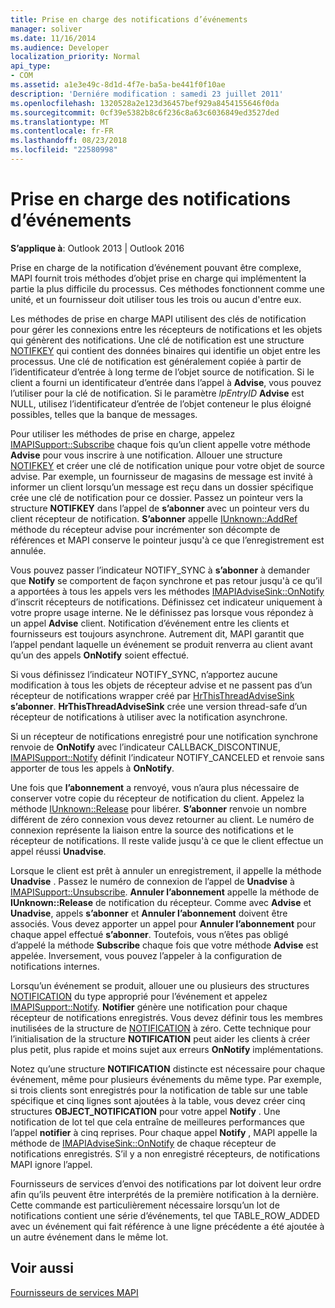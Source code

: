 ```yaml
---
title: Prise en charge des notifications d’événements
manager: soliver
ms.date: 11/16/2014
ms.audience: Developer
localization_priority: Normal
api_type:
- COM
ms.assetid: a1e3e49c-8d1d-4f7e-ba5a-be441f0f10ae
description: 'Derniére modification : samedi 23 juillet 2011'
ms.openlocfilehash: 1320528a2e123d36457bef929a8454155646f0da
ms.sourcegitcommit: 0cf39e5382b8c6f236c8a63c6036849ed3527ded
ms.translationtype: MT
ms.contentlocale: fr-FR
ms.lasthandoff: 08/23/2018
ms.locfileid: "22580998"
---
```

# <a name="supporting-event-notification"></a>Prise en charge des notifications d’événements

  
  
**S’applique à**: Outlook 2013 | Outlook 2016 
  
Prise en charge de la notification d’événement pouvant être complexe, MAPI fournit trois méthodes d’objet prise en charge qui implémentent la partie la plus difficile du processus. Ces méthodes fonctionnent comme une unité, et un fournisseur doit utiliser tous les trois ou aucun d'entre eux.
  
Les méthodes de prise en charge MAPI utilisent des clés de notification pour gérer les connexions entre les récepteurs de notifications et les objets qui génèrent des notifications. Une clé de notification est une structure [NOTIFKEY](notifkey.md) qui contient des données binaires qui identifie un objet entre les processus. Une clé de notification est généralement copiée à partir de l’identificateur d’entrée à long terme de l’objet source de notification. Si le client a fourni un identificateur d’entrée dans l’appel à **Advise**, vous pouvez l’utiliser pour la clé de notification. Si le paramètre _lpEntryID_ **Advise** est NULL, utilisez l’identificateur d’entrée de l’objet conteneur le plus éloigné possibles, telles que la banque de messages. 
  
Pour utiliser les méthodes de prise en charge, appelez [IMAPISupport::Subscribe](imapisupport-subscribe.md) chaque fois qu’un client appelle votre méthode **Advise** pour vous inscrire à une notification. Allouer une structure [NOTIFKEY](notifkey.md) et créer une clé de notification unique pour votre objet de source advise. Par exemple, un fournisseur de magasins de message est invité à informer un client lorsqu’un message est reçu dans un dossier spécifique crée une clé de notification pour ce dossier. Passez un pointeur vers la structure **NOTIFKEY** dans l’appel de **s’abonner** avec un pointeur vers du client récepteur de notification. **S’abonner** appelle [IUnknown::AddRef](http://msdn.microsoft.com/library/b4316efd-73d4-4995-b898-8025a316ba63%28Office.15%29.aspx) méthode du récepteur advise pour incrémenter son décompte de références et MAPI conserve le pointeur jusqu'à ce que l’enregistrement est annulée. 
  
Vous pouvez passer l’indicateur NOTIFY_SYNC à **s’abonner** à demander que **Notify** se comportent de façon synchrone et pas retour jusqu'à ce qu’il a apportées à tous les appels vers les méthodes [IMAPIAdviseSink::OnNotify](imapiadvisesink-onnotify.md) d’inscrit récepteurs de notifications. Définissez cet indicateur uniquement à votre propre usage interne. Ne le définissez pas lorsque vous répondez à un appel **Advise** client. Notification d’événement entre les clients et fournisseurs est toujours asynchrone. Autrement dit, MAPI garantit que l’appel pendant laquelle un événement se produit renverra au client avant qu’un des appels **OnNotify** soient effectué. 
  
Si vous définissez l’indicateur NOTIFY_SYNC, n’apportez aucune modification à tous les objets de récepteur advise et ne passent pas d’un récepteur de notifications wrapper créé par [HrThisThreadAdviseSink](hrthisthreadadvisesink.md) **s’abonner**. **HrThisThreadAdviseSink** crée une version thread-safe d’un récepteur de notifications à utiliser avec la notification asynchrone. 
  
Si un récepteur de notifications enregistré pour une notification synchrone renvoie de **OnNotify** avec l’indicateur CALLBACK_DISCONTINUE, [IMAPISupport::Notify](imapisupport-notify.md) définit l’indicateur NOTIFY_CANCELED et renvoie sans apporter de tous les appels à **OnNotify**. 
  
Une fois que **l’abonnement** a renvoyé, vous n’aura plus nécessaire de conserver votre copie du récepteur de notification du client. Appelez la méthode [IUnknown::Release](http://msdn.microsoft.com/library/4b494c6f-f0ee-4c35-ae45-ed956f40dc7a%28Office.15%29.aspx) pour libérer. **S’abonner** renvoie un nombre différent de zéro connexion vous devez retourner au client. Le numéro de connexion représente la liaison entre la source des notifications et le récepteur de notifications. Il reste valide jusqu'à ce que le client effectue un appel réussi **Unadvise**. 
  
Lorsque le client est prêt à annuler un enregistrement, il appelle la méthode **Unadvise** . Passez le numéro de connexion de l’appel de **Unadvise** à [IMAPISupport::Unsubscribe](imapisupport-unsubscribe.md). **Annuler l’abonnement** appelle la méthode de **IUnknown::Release** de notification du récepteur. Comme avec **Advise** et **Unadvise**, appels **s’abonner** et **Annuler l’abonnement** doivent être associés. Vous devez apporter un appel pour **Annuler l’abonnement** pour chaque appel effectué **s’abonner**. Toutefois, vous n’êtes pas obligé d’appelé la méthode **Subscribe** chaque fois que votre méthode **Advise** est appelée. Inversement, vous pouvez l’appeler à la configuration de notifications internes. 
  
Lorsqu’un événement se produit, allouer une ou plusieurs des structures [NOTIFICATION](notification.md) du type approprié pour l’événement et appelez [IMAPISupport::Notify](imapisupport-notify.md). **Notifier** génère une notification pour chaque récepteur de notifications enregistrés. Vous devez définir tous les membres inutilisées de la structure de [NOTIFICATION](notification.md) à zéro. Cette technique pour l’initialisation de la structure **NOTIFICATION** peut aider les clients à créer plus petit, plus rapide et moins sujet aux erreurs **OnNotify** implémentations. 
  
Notez qu’une structure **NOTIFICATION** distincte est nécessaire pour chaque événement, même pour plusieurs événements du même type. Par exemple, si trois clients sont enregistrés pour la notification de table sur une table spécifique et cinq lignes sont ajoutées à la table, vous devez créer cinq structures **OBJECT_NOTIFICATION** pour votre appel **Notify** . Une notification de lot tel que cela entraîne de meilleures performances que l’appel **notifier** à cinq reprises. Pour chaque appel **Notify** , MAPI appelle la méthode de [IMAPIAdviseSink::OnNotify](imapiadvisesink-onnotify.md) de chaque récepteur de notifications enregistrés. S’il y a non enregistré récepteurs, de notifications MAPI ignore l’appel. 
  
Fournisseurs de services d’envoi des notifications par lot doivent leur ordre afin qu’ils peuvent être interprétés de la première notification à la dernière. Cette commande est particulièrement nécessaire lorsqu’un lot de notifications contient une série d’événements, tel que TABLE_ROW_ADDED avec un événement qui fait référence à une ligne précédente a été ajoutée à un autre événement dans le même lot.
  
## <a name="see-also"></a>Voir aussi



[Fournisseurs de services MAPI](mapi-service-providers.md)


